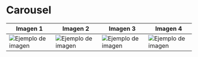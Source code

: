 # Carousel

| Imagen 1 | Imagen 2 | Imagen 3 | Imagen 4 |
| -------- | -------- | -------- | -------- |
| ![Ejemplo de imagen](./capturas/1.jpg) | ![Ejemplo de imagen](./capturas/2.jpg) | ![Ejemplo de imagen](./capturas/3.jpg) | ![Ejemplo de imagen](./capturas/4.jpg) |
